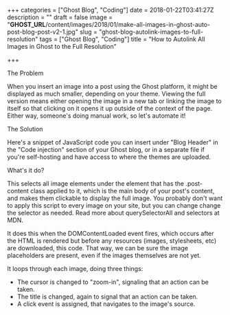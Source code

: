 +++
categories = ["Ghost Blog", "Coding"]
date = 2018-01-22T03:41:27Z
description = ""
draft = false
image = "__GHOST_URL__/content/images/2018/01/make-all-images-in-ghost-auto-post-blog-post-v2-1.jpg"
slug = "ghost-blog-autolink-images-to-full-resolution"
tags = ["Ghost Blog", "Coding"]
title = "How to Autolink All Images in Ghost to the Full Resolution"

+++


The Problem

When you insert an image into a post using the Ghost platform, it might be displayed as much smaller, depending on your theme. Viewing the full version means either opening the image in a new tab or linking the image to itself so that clicking on it opens it up outside of the context of the page. Either way, someone's doing manual work, so let's automate it!


The Solution

Here's a snippet of JavaScript code you can insert under "Blog Header" in the "Code injection" section of your Ghost blog, or in a separate file if you're self-hosting and have access to where the themes are uploaded.

<script type="text/javascript">
document.addEventListener("DOMContentLoaded", function(event) {
    document.querySelectorAll('.post-content img').forEach(function(image) {
        image.style.cursor = "zoom-in";
        if (image.title === '') {
            image.title += "(click to zoom)"
        } else {
            image.title += " (click to zoom)"
        }
        image.onclick = function(event) {
            window.location.href = image.src;
        };
    });
});
</script>



What's it do?

This selects all image elements under the element that has the .post-content class applied to it, which is the main body of your post's content, and makes them clickable to display the full image. You probably don't want to apply this script to every image on your site, but you can change change the selector as needed. Read more about querySelectorAll and selectors at MDN.

It does this when the DOMContentLoaded event fires, which occurs after the HTML is rendered but before any resources (images, stylesheets, etc) are downloaded, this code. That way, we can be sure the image placeholders are present, even if the images themselves are not yet.

It loops through each image, doing three things:

 * The cursor is changed to "zoom-in", signaling that an action can be taken.
 * The title is changed, again to signal that an action can be taken.
 * A click event is assigned, that navigates to the image's source.